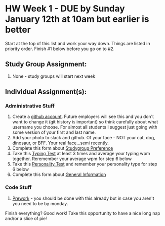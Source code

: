 # HW Week 1 - DUE by Sunday January 12th at 10am but earlier is better

Start at the top of this list and work your way down.  Things are listed in priority order.  Finish #1 below before you go on to #2.

## Study Group Assignment:
1.  None - study groups will start next week

## Individual Assignment(s):
### Administrative Stuff
1. Create a [github account](https://github.com).  Future employers will see this and you don't want to change it (git history is important) so think carefully about what username you choose.  For almost all students I suggest just going with some version of your first and last name.
2. Add your photo to slack and github.  Of your face - NOT your cat, dog, dinosaur, or BFF.  Your real face...semi recently.
3. Complete this form about [Studygroup Preference](https://forms.gle/rwxBCr4BF8eyuBYMA)
4. Take this [Typing Test](https://www.typing.com/student/test/3) at least 3 times and average your typing wpm together.  Reremember your average wpm for step 6 below
5. Take this [Personality Test](https://www.16personalities.com/free-personality-test) and remember your personality type for step 6 below
6. Complete this form about [General Information](https://forms.gle/vkWTr23GwNiLgZaP6)

### Code Stuff
1. [Prework](https://nashville-software-school.github.io/web-development-foundations/) - you should be done with this already but in case you aren't you need to be by monday.

Finish everything? Good work!  Take this opportunity to have a nice long nap and/or a slice of pie!